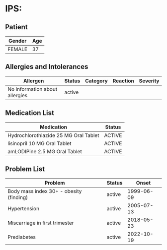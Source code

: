 # IPS:

## Patient

|Gender|Age|
|---|---|
|FEMALE|37|

## Allergies and Intolerances

|Allergen|Status|Category|Reaction|Severity|
|---|---|---|---|---|
|No information about allergies|active||||

## Medication List

|Medication|Status|
|---|---|
|Hydrochlorothiazide 25 MG Oral Tablet|ACTIVE|
|lisinopril 10 MG Oral Tablet|ACTIVE|
|amLODIPine 2.5 MG Oral Tablet|ACTIVE|

## Problem List

|Problem|Status|Onset|
|---|---|---|
|Body mass index 30+ - obesity (finding)|active|1999-06-09|
|Hypertension|active|2005-07-13|
|Miscarriage in first trimester|active|2018-05-23|
|Prediabetes|active|2022-10-19|
